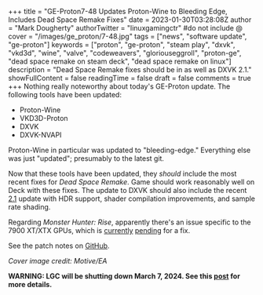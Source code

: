 +++
title = "GE-Proton7-48 Updates Proton-Wine to Bleeding Edge, Includes Dead Space Remake Fixes"
date = 2023-01-30T03:28:08Z
author = "Mark Dougherty"
authorTwitter = "linuxgamingctr" #do not include @
cover = "/images/ge_proton/7-48.jpg"
tags = ["news", "software update", "ge-proton"]
keywords = ["proton", "ge-proton", "steam play", "dxvk", "vkd3d", "wine", "valve", "codeweavers", "gloriouseggroll", "proton-ge", "dead space remake on steam deck", "dead space remake on linux"]
description = "Dead Space Remake fixes should be in as well as DXVK 2.1."
showFullContent = false
readingTime = false
draft = false
comments = true
+++
Nothing really noteworthy about today's GE-Proton update. The following tools have been updated:
- Proton-Wine
- VKD3D-Proton
- DXVK
- DXVK-NVAPI

Proton-Wine in particular was updated to "bleeding-edge." Everything else was just "updated"; presumably to the latest git.

Now that these tools have been updated, they *should* include the most recent fixes for *Dead Space Remake*. Game should work reasonably well on Deck with these fixes. The update to DXVK should also include the recent [2.1](https://linuxgamingcentral.com/posts/dxvk-2.1-released/) update with HDR support, shader compilation improvements, and sample rate shading.

Regarding *Monster Hunter: Rise*, apparently there's an issue specific to the 7900 XT/XTX GPUs, which is [currently](https://gitlab.freedesktop.org/mesa/mesa/-/issues/8153) [pending](https://gitlab.freedesktop.org/mesa/mesa/-/merge_requests/20941) for a fix.

See the patch notes on [GitHub](https://github.com/GloriousEggroll/proton-ge-custom/releases/tag/GE-Proton7-48).

*Cover image credit: Motive/EA*

**WARNING: LGC will be shutting down March 7, 2024. See this [post](https://linuxgamingcentral.com/posts/the-end-of-lgc/) for more details.**
